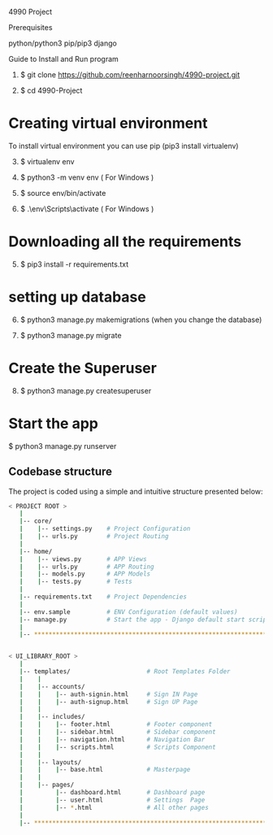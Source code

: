 4990 Project

Prerequisites

python/python3
pip/pip3
django


Guide to Install and Run program

1. $ git clone https://github.com/reenharnoorsingh/4990-project.git

2. $ cd 4990-Project

# Creating virtual environment
To install virtual environment you can use pip (pip3 install virtualenv)

3. $ virtualenv env
3. $ python3 -m venv env ( For Windows )

4. $ source env/bin/activate
4. $ .\env\Scripts\activate ( For Windows )

# Downloading all the requirements

5. $ pip3 install -r requirements.txt

# setting up database

6. $ python3 manage.py makemigrations (when you change the database)

7. $ python3 manage.py migrate

# Create the Superuser

8. $ python3 manage.py createsuperuser

# Start the app

$ python3 manage.py runserver

## Codebase structure

The project is coded using a simple and intuitive structure presented below:

```bash
< PROJECT ROOT >
   |
   |-- core/                            
   |    |-- settings.py    # Project Configuration  
   |    |-- urls.py        # Project Routing
   |
   |-- home/
   |    |-- views.py       # APP Views
   |    |-- urls.py        # APP Routing
   |    |-- models.py      # APP Models
   |    |-- tests.py       # Tests  
   |
   |-- requirements.txt    # Project Dependencies
   |
   |-- env.sample          # ENV Configuration (default values)
   |-- manage.py           # Start the app - Django default start script
   |
   |-- ************************************************************************


< UI_LIBRARY_ROOT >                      
   |
   |-- templates/                     # Root Templates Folder
   |    |          
   |    |-- accounts/       
   |    |    |-- auth-signin.html     # Sign IN Page
   |    |    |-- auth-signup.html     # Sign UP Page
   |    |
   |    |-- includes/       
   |    |    |-- footer.html          # Footer component
   |    |    |-- sidebar.html         # Sidebar component
   |    |    |-- navigation.html      # Navigation Bar
   |    |    |-- scripts.html         # Scripts Component
   |    |
   |    |-- layouts/       
   |    |    |-- base.html            # Masterpage
   |    |
   |    |-- pages/       
   |         |-- dashboard.html       # Dashboard page
   |         |-- user.html            # Settings  Page
   |         |-- *.html               # All other pages
   |    
   |-- ************************************************************************
